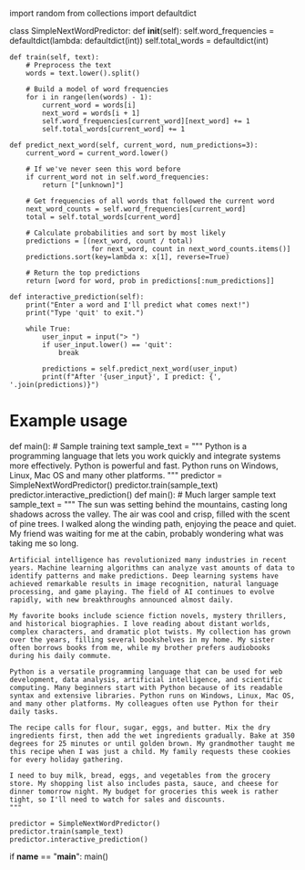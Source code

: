 import random
from collections import defaultdict

class SimpleNextWordPredictor:
    def __init__(self):
        self.word_frequencies = defaultdict(lambda: defaultdict(int))
        self.total_words = defaultdict(int)
    
    def train(self, text):
        # Preprocess the text
        words = text.lower().split()
        
        # Build a model of word frequencies
        for i in range(len(words) - 1):
            current_word = words[i]
            next_word = words[i + 1]
            self.word_frequencies[current_word][next_word] += 1
            self.total_words[current_word] += 1
    
    def predict_next_word(self, current_word, num_predictions=3):
        current_word = current_word.lower()
        
        # If we've never seen this word before
        if current_word not in self.word_frequencies:
            return ["[unknown]"]
        
        # Get frequencies of all words that followed the current word
        next_word_counts = self.word_frequencies[current_word]
        total = self.total_words[current_word]
        
        # Calculate probabilities and sort by most likely
        predictions = [(next_word, count / total) 
                        for next_word, count in next_word_counts.items()]
        predictions.sort(key=lambda x: x[1], reverse=True)
        
        # Return the top predictions
        return [word for word, prob in predictions[:num_predictions]]
    
    def interactive_prediction(self):
        print("Enter a word and I'll predict what comes next!")
        print("Type 'quit' to exit.")
        
        while True:
            user_input = input("> ")
            if user_input.lower() == 'quit':
                break
                
            predictions = self.predict_next_word(user_input)
            print(f"After '{user_input}', I predict: {', '.join(predictions)}")


# Example usage
def main():
    # Sample training text
    sample_text = """
    Python is a programming language that lets you work quickly
    and integrate systems more effectively. Python is powerful and
    fast. Python runs on Windows, Linux, Mac OS and many other platforms.
    """
    predictor = SimpleNextWordPredictor()
    predictor.train(sample_text)
    predictor.interactive_prediction()
def main():
    # Much larger sample text
    sample_text = """
    The sun was setting behind the mountains, casting long shadows across the valley. The air was cool and crisp, filled with the scent of pine trees. I walked along the winding path, enjoying the peace and quiet. My friend was waiting for me at the cabin, probably wondering what was taking me so long.

    Artificial intelligence has revolutionized many industries in recent years. Machine learning algorithms can analyze vast amounts of data to identify patterns and make predictions. Deep learning systems have achieved remarkable results in image recognition, natural language processing, and game playing. The field of AI continues to evolve rapidly, with new breakthroughs announced almost daily.

    My favorite books include science fiction novels, mystery thrillers, and historical biographies. I love reading about distant worlds, complex characters, and dramatic plot twists. My collection has grown over the years, filling several bookshelves in my home. My sister often borrows books from me, while my brother prefers audiobooks during his daily commute.

    Python is a versatile programming language that can be used for web development, data analysis, artificial intelligence, and scientific computing. Many beginners start with Python because of its readable syntax and extensive libraries. Python runs on Windows, Linux, Mac OS, and many other platforms. My colleagues often use Python for their daily tasks.

    The recipe calls for flour, sugar, eggs, and butter. Mix the dry ingredients first, then add the wet ingredients gradually. Bake at 350 degrees for 25 minutes or until golden brown. My grandmother taught me this recipe when I was just a child. My family requests these cookies for every holiday gathering.

    I need to buy milk, bread, eggs, and vegetables from the grocery store. My shopping list also includes pasta, sauce, and cheese for dinner tomorrow night. My budget for groceries this week is rather tight, so I'll need to watch for sales and discounts.
    """
    
    predictor = SimpleNextWordPredictor()
    predictor.train(sample_text)
    predictor.interactive_prediction()

if __name__ == "__main__":
    main()
